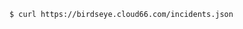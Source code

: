 <!-- usedin: [ _includes/_inlines/unknown/General/cloud66-birdseye/cloud66-birdseye_get-the-list-of-all-incidents-v1.md] -->

```
$ curl https://birdseye.cloud66.com/incidents.json
```
